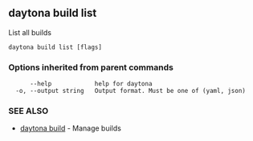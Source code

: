 ## daytona build list

List all builds

```
daytona build list [flags]
```

### Options inherited from parent commands

```
      --help            help for daytona
  -o, --output string   Output format. Must be one of (yaml, json)
```

### SEE ALSO

* [daytona build](daytona_build.md)	 - Manage builds

